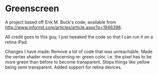 Greenscreen
===========

A project based off Erik M. Buck's code, available from http://www.informit.com/articles/article.aspx?p=1946398.

All credit goes to this guy, I just tweaked the code so that I can run it on a retina iPad.

Changes I have made:
Remove a lot of code that was unreachable.
Made the vertex shader more discerning re: green color. i.e. the pixel has to be more green than before to become transparent. Stops things like yellow being semi transparent.
Added support for retina devices.
